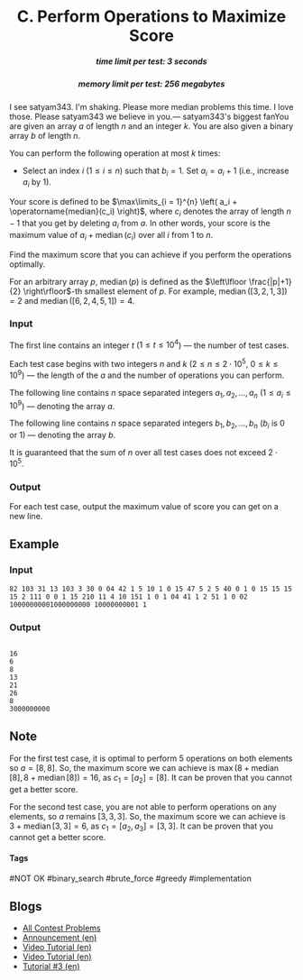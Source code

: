 <h1 style='text-align: center;'> C. Perform Operations to Maximize Score</h1>

<h5 style='text-align: center;'>time limit per test: 3 seconds</h5>
<h5 style='text-align: center;'>memory limit per test: 256 megabytes</h5>

I see satyam343. I'm shaking. Please more median problems this time. I love those. Please satyam343 we believe in you.— satyam343's biggest fanYou are given an array $a$ of length $n$ and an integer $k$. You are also given a binary array $b$ of length $n$. 

You can perform the following operation at most $k$ times: 

* Select an index $i$ ($1 \leq i \leq n$) such that $b_i = 1$. Set $a_i = a_i + 1$ (i.e., increase $a_i$ by $1$).

Your score is defined to be $\max\limits_{i = 1}^{n} \left( a_i + \operatorname{median}(c_i) \right)$, where $c_i$ denotes the array of length $n-1$ that you get by deleting $a_i$ from $a$. In other words, your score is the maximum value of $a_i + \operatorname{median}(c_i)$ over all $i$ from $1$ to $n$.

Find the maximum score that you can achieve if you perform the operations optimally.

For an arbitrary array $p$, $\operatorname{median}(p)$ is defined as the $\left\lfloor \frac{|p|+1}{2} \right\rfloor$-th smallest element of $p$. For example, $\operatorname{median} \left( [3,2,1,3] \right) = 2$ and $\operatorname{median} \left( [6,2,4,5,1] \right) = 4$.

### Input

The first line contains an integer $t$ ($1 \leq t \leq 10^4$) — the number of test cases.

Each test case begins with two integers $n$ and $k$ ($2 \leq n \leq 2 \cdot 10^5$, $0 \leq k \leq 10^9$) — the length of the $a$ and the number of operations you can perform.

The following line contains $n$ space separated integers $a_1, a_2, \ldots, a_n$ ($1 \leq a_i \leq 10^9$) — denoting the array $a$.

The following line contains $n$ space separated integers $b_1, b_2, \ldots, b_n$ ($b_i$ is $0$ or $1$) — denoting the array $b$.

It is guaranteed that the sum of $n$ over all test cases does not exceed $2 \cdot 10^5$.

### Output

For each test case, output the maximum value of score you can get on a new line.

## Example

### Input


```text
82 103 31 13 103 3 30 0 04 42 1 5 10 1 0 15 47 5 2 5 40 0 1 0 15 15 15 15 2 111 0 0 1 15 210 11 4 10 151 1 0 1 04 41 1 2 51 1 0 02 10000000001000000000 10000000001 1
```
### Output

```text

16
6
8
13
21
26
8
3000000000

```
## Note

For the first test case, it is optimal to perform $5$ operations on both elements so $a = [8,8]$. So, the maximum score we can achieve is $\max(8 + \operatorname{median}[8], 8 + \operatorname{median}[8]) = 16$, as $c_1 = [a_2] = [8]$. It can be proven that you cannot get a better score.

For the second test case, you are not able to perform operations on any elements, so $a$ remains $[3,3,3]$. So, the maximum score we can achieve is $3 + \operatorname{median}[3, 3] = 6$, as $c_1 = [a_2, a_3] = [3, 3]$. It can be proven that you cannot get a better score.



#### Tags 

#NOT OK #binary_search #brute_force #greedy #implementation 

## Blogs
- [All Contest Problems](../Codeforces_Round_965_(Div._2).md)
- [Announcement (en)](../blogs/Announcement_(en).md)
- [Video Tutorial (en)](../blogs/Video_Tutorial_(en).md)
- [Video Tutorial (en)](../blogs/Video_Tutorial_(en).md)
- [Tutorial #3 (en)](../blogs/Tutorial_3_(en).md)
